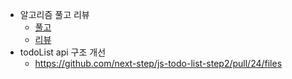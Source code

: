 - 알고리즘 풀고 리뷰
    - [풀고](https://github.com/DKU-STUDY/Algorithm/pull/495)
    - [리뷰](https://github.com/DKU-STUDY/Algorithm/pull/489)
- todoList api 구조 개선
    - https://github.com/next-step/js-todo-list-step2/pull/24/files
    